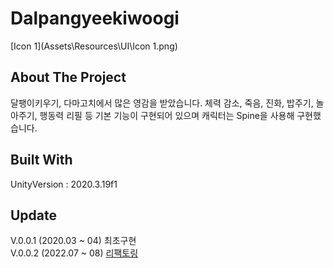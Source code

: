 # Dalpangyeekiwoogi

[Icon 1](Assets\Resources\UI\Icon 1.png)



## About The Project

달팽이키우기, 다마고치에서 많은 영감을 받았습니다. 체력 감소, 죽음, 진화, 밥주기, 놀아주기, 행동력 리필 등 기본 기능이 구현되어 있으며 캐릭터는 Spine을 사용해 구현했습니다. 



## Built With

UnityVersion : 2020.3.19f1



## Update

V.0.0.1 (2020.03 ~ 04) 최초구현  
V.0.0.2 (2022.07 ~ 08) [리팩토링](https://baeknothing.tistory.com/66?category=1060113)
